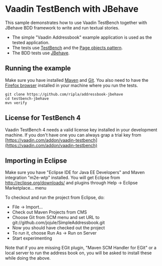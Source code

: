 Vaadin TestBench with JBehave
=============================

This sample demonstrates how to use Vaadin TestBench together with JBehave BDD framework to
write and run textual stories.
 * The simple "Vaadin Addressbook" example application is used as the tested application.
 * The tests use [TestBench](https://vaadin.com/add-ons/testbench) and the 
   [Page objects pattern](https://code.google.com/p/selenium/wiki/PageObjects). 
 * The BDD tests use [JBehave](http://jbehave.org/).

Running the example
-------------------
Make sure you have installed [Maven](http://maven.apache.org/) and 
[Git](http://git-scm.com/). You also need to have the 
[Firefox browser](https://www.mozilla.org/en-US/firefox/new/) installed 
in your machine where you run the tests. 

    git clone https://github.com/ripla/addressbook-jbehave
    cd testbench-jbehave
    mvn verify

License for TestBench 4
-----------------------
Vaadin TestBench 4 needs a valid license key installed in your development machine. If you don't have one you can always grap a trial key from [https://vaadin.com/addon/vaadin-testbench](https://vaadin.com/addon/vaadin-testbench)

Importing in Eclipse
--------------------
Make sure you have "Eclipse IDE for Java EE Developers" and Maven integration 
"m2e-wtp" installed. You will get Eclipse from http://eclipse.org/downloads/ and 
plugins through Help -> Eclipse Marketplace... menu

To checkout and run the project from Eclipse, do:
- File -> Import...
- Check out Maven Projects from CMS
- Choose Git from SCM menu and set URL to git://github.com/jojule/SimpleAddressbook.git
- Now you should have checked out the project
- To run it, choose Run As -> Run on Server
- Start experimenting

Note that if you are missing EGit plugin, "Maven SCM Handler for EGit" or a 
local server to run the address book on, you will be asked to install these 
while doing the above.

